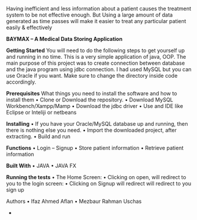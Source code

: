Having inefficient and less information about a patient causes the treatment system to be not effective enough. But
Using a large amount of data generated as time passes will make it easier to treat any particular patient easily & effectively

**BAYMAX – A Medical Data Storing Application**
 
**Getting Started**
You will need to do the following steps to get yourself up and running in no time. This is a very simple application of java, OOP. The main purpose of this project was to create connection between database and the java program using jdbc connection. I had used MySQL but you can use Oracle if you want. Make sure to change the directory inside code accordingly.

**Prerequisites**
What things you need to install the software and how to install them
•	Clone or Download the repository.
•	Download MySQL Workbench/Xampp/Mamp
•	Download the jdbc driver
•	Use and IDE like Eclipse or Inteliji or netbeans

**Installing**
•	If you have your Oracle/MySQL database up and running, then there is nothing else you need.
•	Import the downloaded project, after extracting.
•	Build and run

**Functions**
•	Login – Signup
•	Store patient information
•	Retrieve patient information

**Built With**
•	JAVA
•	JAVA FX

**Running the tests**
•	The Home Screen:
•	Clicking on open, will redirect to you to the login screen:
•	Clicking on Signup will redirect will redirect to you sign up


Authors
•	Ifaz Ahmed Aflan
•	Mezbaur Rahman Uschas






-
